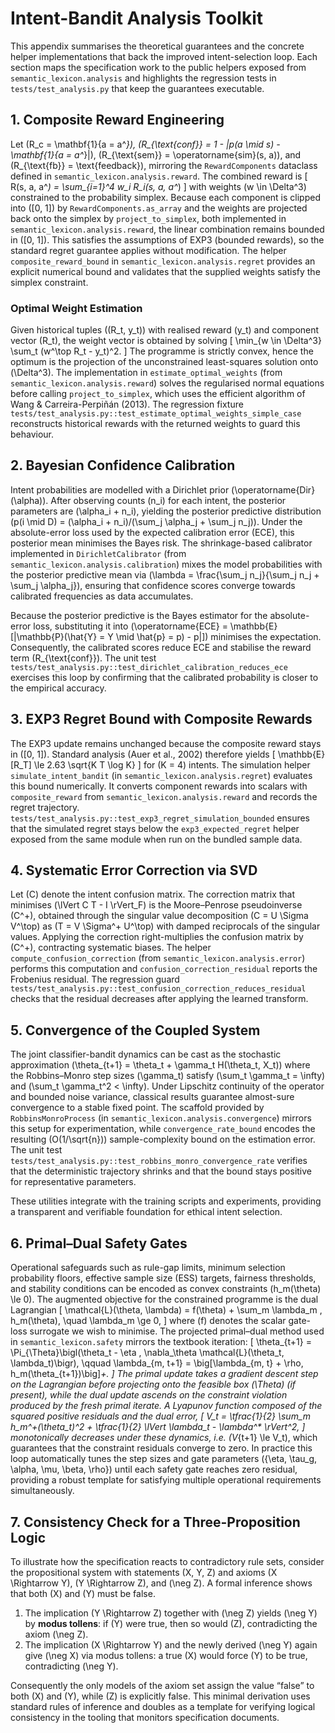 # Intent-Bandit Analysis Toolkit

This appendix summarises the theoretical guarantees and the concrete helper
implementations that back the improved intent-selection loop. Each section maps
the specification work to the public helpers exposed from
`semantic_lexicon.analysis` and highlights the regression tests in
`tests/test_analysis.py` that keep the guarantees executable.

## 1. Composite Reward Engineering

Let \(R_c = \mathbf{1}\{a = a^*\}\),
\(R_{\text{conf}} = 1 - |p(a \mid s) - \mathbf{1}\{a = a^*\}|\),
\(R_{\text{sem}} = \operatorname{sim}(s, a)\), and
\(R_{\text{fb}} = \text{feedback}\), mirroring the
`RewardComponents` dataclass defined in `semantic_lexicon.analysis.reward`. The
combined reward is
\[
R(s, a, a^*) = \sum_{i=1}^4 w_i R_i(s, a, a^*)
\]
with weights \(w \in \Delta^3\) constrained to the probability simplex. Because
each component is clipped into \([0, 1]\) by
`RewardComponents.as_array` and the weights are projected back onto the simplex
by `project_to_simplex`, both implemented in
`semantic_lexicon.analysis.reward`, the linear
combination remains bounded in \([0, 1]\). This satisfies the assumptions of
EXP3 (bounded rewards), so the standard regret guarantee applies without
modification. The helper
`composite_reward_bound` in `semantic_lexicon.analysis.regret` provides an
explicit numerical bound and validates that the supplied weights satisfy the
simplex constraint.

### Optimal Weight Estimation

Given historical tuples \((R_t, y_t)\) with realised reward \(y_t\) and component
vector \(R_t\), the weight vector is obtained by solving
\[
\min_{w \in \Delta^3} \sum_t (w^\top R_t - y_t)^2.
\]
The programme is strictly convex, hence the optimum is the projection of the
unconstrained least-squares solution onto \(\Delta^3\). The implementation in
`estimate_optimal_weights` (from `semantic_lexicon.analysis.reward`) solves the
regularised normal equations before calling `project_to_simplex`, which uses the
efficient algorithm of Wang & Carreira-Perpiñán (2013). The regression fixture
`tests/test_analysis.py::test_estimate_optimal_weights_simple_case` reconstructs
historical rewards with the returned weights to guard this behaviour.

## 2. Bayesian Confidence Calibration

Intent probabilities are modelled with a Dirichlet prior \(\operatorname{Dir}(\alpha)\).
After observing counts \(n_i\) for each intent, the posterior parameters are
\(\alpha_i + n_i\), yielding the posterior predictive distribution
\(p(i \mid D) = (\alpha_i + n_i)/(\sum_j \alpha_j + \sum_j n_j)\). Under the
absolute-error loss used by the expected calibration error (ECE), this posterior
mean minimises the Bayes risk. The shrinkage-based calibrator implemented in
`DirichletCalibrator` (from `semantic_lexicon.analysis.calibration`) mixes the
model probabilities with the posterior predictive mean via
\(\lambda = \frac{\sum_j n_j}{\sum_j n_j + \sum_j \alpha_j}\), ensuring that
confidence scores converge towards calibrated frequencies as data accumulates.

Because the posterior predictive is the Bayes estimator for the absolute-error
loss, substituting it into
\(\operatorname{ECE} = \mathbb{E}[|\mathbb{P}(\hat{Y} = Y \mid \hat{p} = p) - p|]\)
minimises the expectation. Consequently, the calibrated scores reduce ECE and
stabilise the reward term \(R_{\text{conf}}\). The unit test
`tests/test_analysis.py::test_dirichlet_calibration_reduces_ece` exercises this
loop by confirming that the calibrated probability is closer to the empirical
accuracy.

## 3. EXP3 Regret Bound with Composite Rewards

The EXP3 update remains unchanged because the composite reward stays in
\([0, 1]\). Standard analysis (Auer et al., 2002) therefore yields
\[
\mathbb{E}[R_T] \le 2.63 \sqrt{K T \log K}
\]
for \(K = 4\) intents. The simulation helper `simulate_intent_bandit` (in
`semantic_lexicon.analysis.regret`) evaluates this bound numerically. It converts
component rewards into scalars with `composite_reward` from
`semantic_lexicon.analysis.reward` and records the regret trajectory.
`tests/test_analysis.py::test_exp3_regret_simulation_bounded` ensures that the
simulated regret stays below the `exp3_expected_regret` helper exposed from the
same module when run on the bundled sample data.

## 4. Systematic Error Correction via SVD

Let \(C\) denote the intent confusion matrix. The correction matrix that
minimises \(\lVert C T - I \rVert_F\) is the Moore–Penrose pseudoinverse
\(C^+\), obtained through the singular value decomposition
\(C = U \Sigma V^\top\) as \(T = V \Sigma^+ U^\top\) with damped reciprocals of
the singular values. Applying the correction right-multiplies the confusion
matrix by \(C^+\), contracting systematic biases. The helper
`compute_confusion_correction` (from `semantic_lexicon.analysis.error`) performs
this computation and `confusion_correction_residual` reports the Frobenius
residual. The regression guard
`tests/test_analysis.py::test_confusion_correction_reduces_residual` checks that the
residual decreases after applying the learned transform.

## 5. Convergence of the Coupled System

The joint classifier-bandit dynamics can be cast as the stochastic approximation
\(\theta_{t+1} = \theta_t + \gamma_t H(\theta_t, X_t)\) where the Robbins–Monro
step sizes \(\gamma_t\) satisfy \(\sum_t \gamma_t = \infty\) and
\(\sum_t \gamma_t^2 < \infty\). Under Lipschitz continuity of the operator and
bounded noise variance, classical results guarantee almost-sure convergence to a
stable fixed point. The scaffold provided by `RobbinsMonroProcess` (in
`semantic_lexicon.analysis.convergence`) mirrors this setup for experimentation,
while `convergence_rate_bound` encodes the resulting \(O(1/\sqrt{n})\)
sample-complexity bound on the estimation error. The unit test
`tests/test_analysis.py::test_robbins_monro_convergence_rate` verifies that the
deterministic trajectory shrinks and that the bound stays positive for
representative parameters.

These utilities integrate with the training scripts and experiments, providing a
transparent and verifiable foundation for ethical intent selection.

## 6. Primal–Dual Safety Gates

Operational safeguards such as rule-gap limits, minimum selection probability
floors, effective sample size (ESS) targets, fairness thresholds, and stability
conditions can be encoded as convex constraints \(h_m(\theta) \le 0\). The
augmented objective for the constrained programme is the dual Lagrangian
\[
\mathcal{L}(\theta, \lambda) = f(\theta) + \sum_m \lambda_m \, h_m(\theta),
\quad \lambda_m \ge 0,
\]
where \(f\) denotes the scalar gate-loss surrogate we wish to minimise. The
projected primal–dual method used in `semantic_lexicon.safety` mirrors the
textbook iteration:
\[
\theta_{t+1} = \Pi_{\Theta}\bigl(\theta_t - \eta \, \nabla_\theta \mathcal{L}(\theta_t, \lambda_t)\bigr), \qquad
\lambda_{m, t+1} = \big[\lambda_{m, t} + \rho\, h_m(\theta_{t+1})\big]_+.
\]
The primal update takes a gradient descent step on the Lagrangian before
projecting onto the feasible box \(\Theta\) (if present), while the dual update
ascends on the constraint violation produced by the fresh primal iterate. A
Lyapunov function composed of the squared positive residuals and the dual error,
\[
V_t = \tfrac{1}{2} \sum_m h_m^+(\theta_t)^2 + \tfrac{1}{2}
\lVert \lambda_t - \lambda^* \rVert^2,
\]
monotonically decreases under these dynamics, i.e. \(V_{t+1} \le V_t\), which
guarantees that the constraint residuals converge to zero. In practice this loop
automatically tunes the step sizes and gate parameters \(\{\eta, \tau_g, \alpha,
\mu, \beta, \rho\}\) until each safety gate reaches zero residual, providing a
robust template for satisfying multiple operational requirements simultaneously.

## 7. Consistency Check for a Three-Proposition Logic

To illustrate how the specification reacts to contradictory rule sets, consider
the propositional system with statements \(X, Y, Z\) and axioms
\(X \Rightarrow Y\), \(Y \Rightarrow Z\), and \(\neg Z\). A formal inference
shows that both \(X\) and \(Y\) must be false.

1. The implication \(Y \Rightarrow Z\) together with \(\neg Z\) yields
   \(\neg Y\) by **modus tollens**: if \(Y\) were true, then so would \(Z\),
   contradicting the axiom \(\neg Z\).
2. The implication \(X \Rightarrow Y\) and the newly derived \(\neg Y\) again
   give \(\neg X\) via modus tollens: a true \(X\) would force \(Y\) to be
   true, contradicting \(\neg Y\).

Consequently the only models of the axiom set assign the value “false” to both
\(X\) and \(Y\), while \(Z\) is explicitly false. This minimal derivation uses
standard rules of inference and doubles as a template for verifying logical
consistency in the tooling that monitors specification documents.
